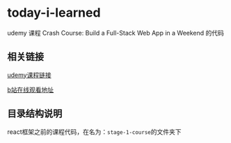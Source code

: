# today-i-learned

udemy 课程 Crash Course: Build a Full-Stack Web App in a Weekend 的代码



## 相关链接

[udemy课程链接](https://www.udemy.com/course/full-stack-crash-course/?couponCode=LETSLEARNNOW#reviews)

[b站在线观看地址](https://www.bilibili.com/video/BV1cC4y1g7ng?p=1&vd_source=405508c8c63f18e204ad9b167ddaf09c)



## 目录结构说明

react框架之前的课程代码，在名为：`stage-1-course`的文件夹下

